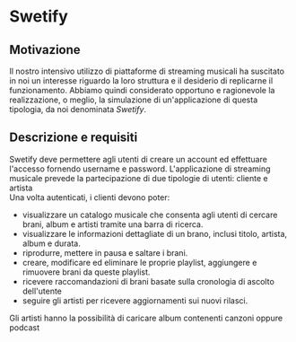 # Swetify

## Motivazione
Il nostro intensivo utilizzo di piattaforme di streaming musicali ha suscitato in noi un interesse riguardo la loro
struttura e il desiderio di replicarne il funzionamento.
Abbiamo quindi considerato opportuno e ragionevole la realizzazione, o meglio,
la simulazione di un'applicazione di questa tipologia, da noi denominata *Swetify*.

## Descrizione e requisiti
Swetify deve permettere agli utenti di creare un account ed effettuare l'accesso fornendo username e password.
L'applicazione di streaming musicale prevede la partecipazione di due tipologie di utenti: cliente e artista  
Una volta autenticati, i clienti devono poter:

- visualizzare un catalogo musicale che consenta agli utenti di cercare brani, album e artisti tramite una barra di ricerca.
- visualizzare le informazioni dettagliate di un brano, inclusi titolo, artista, album e durata.
- riprodurre, mettere in pausa e saltare i brani.
- creare, modificare ed eliminare le proprie playlist, aggiungere e rimuovere brani da queste playlist.
- ricevere raccomandazioni di brani basate sulla cronologia di ascolto dell'utente
- seguire gli artisti per ricevere aggiornamenti sui nuovi rilasci.

Gli artisti hanno la possibilità di caricare album contenenti canzoni oppure podcast
